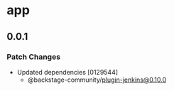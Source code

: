 # app

## 0.0.1

### Patch Changes

- Updated dependencies [0129544]
  - @backstage-community/plugin-jenkins@0.10.0
